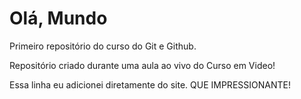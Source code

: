 # Olá, Mundo
 Primeiro repositório do curso do Git e Github.

 Repositório criado durante uma aula ao vivo do Curso em Video!
 
 Essa linha eu adicionei diretamente do site. QUE IMPRESSIONANTE!

